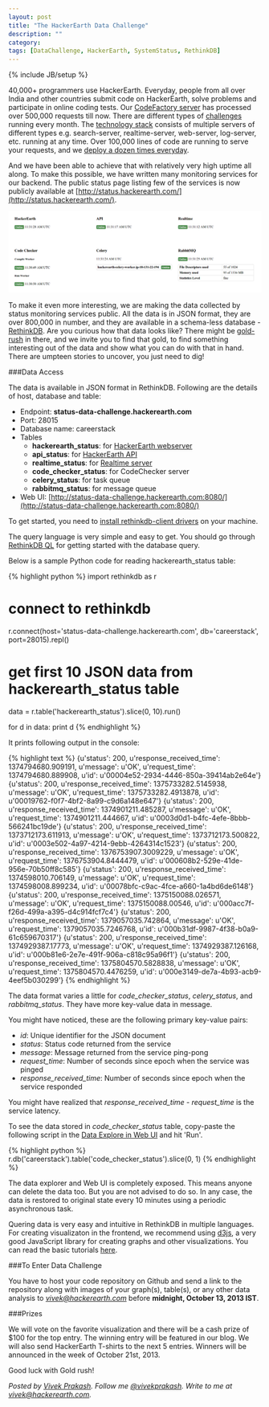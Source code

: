 ```yaml
---
layout: post
title: "The HackerEarth Data Challenge"
description: ""
category: 
tags: [DataChallenge, HackerEarth, SystemStatus, RethinkDB]
---
```

{% include JB/setup %}

40,000+ programmers use HackerEarth. Everyday, people from all over India and
other countries submit code on HackerEarth, solve problems and participate in
online coding tests. Our
[CodeFactory server](http://engineering.hackerearth.com/2013/03/12/100000-strong) 
has processed over
500,000 requests till now. There are different types of
[challenges](http://www.hackerearth.com/challenges/) running
every month. The [technology stack](http://engineering.hackerearth.com/2013/03/20/hackerearth-technology-stack)
consists of multiple servers of different
types e.g. search-server, realtime-server, web-server, log-server, etc.
running at any time. Over 100,000 lines of code are running to serve your
requests, and we [deploy a dozen times everyday](http://engineering.hackerearth.com/2013/08/05/continuous-deployment-system).

And we have been able to achieve that with relatively very high uptime all along.
To make this possible, we have written many monitoring services for our
backend. The public status page listing few of the services is now publicly
available at [http://status.hackerearth.com/](http://status.hackerearth.com/).

<img src="/images/service_status.png" />

To make it even more interesting, we are making the data collected by status
monitoring services public. All the data is in JSON format, they are over
800,000 in number, and they are
available in a schema-less database - [RethinkDB](http://rethinkdb.com/).
Are you curious how that data looks like? There might be
[gold-rush](http://i1.ytimg.com/vi/HvkkJnjacsQ/maxresdefault.jpg) in there, and
we invite you to find that gold, to find something interesting out of the data
and show what you can do with that in hand. There are umpteen stories to
uncover, you just need to dig!

###Data Access

The data is available in JSON format in RethinkDB. Following are the details of
host, database and table:

* Endpoint: **status-data-challenge.hackerearth.com**
* Port: 28015
* Database name: careerstack
* Tables
  * **hackerearth_status**: for [HackerEarth webserver](http://www.hackerearth.com/)
  * **api_status**: for [HackerEarth API](http://developer.hackerearth.com/)
  * **realtime_status**: for [Realtime server](http://realtime.hackerearth.com/ping/)
  * **code_checker_status**: for CodeChecker server
  * **celery_status**: for task queue
  * **rabbitmq_status**: for message queue
* Web UI: [http://status-data-challenge.hackerearth.com:8080/](http://status-data-challenge.hackerearth.com:8080/)

To get started, you need to
[install rethinkdb-client drivers](http://rethinkdb.com/docs/install-drivers/)
on your machine. 

The query language is very simple and easy to get. You should go through
[RethinkDB QL](http://rethinkdb.com/api/#py) for getting started with the
database query.

Below is a sample Python code for reading hackerearth_status table:

{% highlight python %}
import rethinkdb as r

# connect to rethinkdb
r.connect(host='status-data-challenge.hackerearth.com', db='careerstack', port=28015).repl()

# get first 10 JSON data from hackerearth_status table
data = r.table('hackerearth_status').slice(0, 10).run()

for d in data:
    print d
{% endhighlight %}

It prints following output in the console:

{% highlight text %}
{u'status': 200, u'response_received_time': 1374794680.909191, u'message': u'OK', u'request_time': 1374794680.889908, u'id': u'00004e52-2934-4446-850a-39414ab2e64e'}
{u'status': 200, u'response_received_time': 1375733282.5145938, u'message': u'OK', u'request_time': 1375733282.4913878, u'id': u'00019762-f0f7-4bf2-8a99-c9d6a148e647'}
{u'status': 200, u'response_received_time': 1374901211.485287, u'message': u'OK', u'request_time': 1374901211.444667, u'id': u'0003d0d1-b4fc-4efe-8bbb-566241bc19de'}
{u'status': 200, u'response_received_time': 1373712173.611913, u'message': u'OK', u'request_time': 1373712173.500822, u'id': u'0003e502-4a97-4214-9ebb-4264314c1523'}
{u'status': 200, u'response_received_time': 1376753907.3009229, u'message': u'OK', u'request_time': 1376753904.8444479, u'id': u'000608b2-529e-41de-956e-70b50ff8c585'}
{u'status': 200, u'response_received_time': 1374598010.706149, u'message': u'OK', u'request_time': 1374598008.899234, u'id': u'00078bfc-c9ac-4fce-a660-1a4bd6de6148'}
{u'status': 200, u'response_received_time': 1375150088.026571, u'message': u'OK', u'request_time': 1375150088.00546, u'id': u'000acc7f-f26d-499a-a395-d4c914fcf7c4'}
{u'status': 200, u'response_received_time': 1379057035.742864, u'message': u'OK', u'request_time': 1379057035.7246768, u'id': u'000b31df-9987-4f38-b0a9-61c659670317'}
{u'status': 200, u'response_received_time': 1374929387.17773, u'message': u'OK', u'request_time': 1374929387.126168, u'id': u'000b81e6-2e7e-491f-906a-c818c95a96f1'}
{u'status': 200, u'response_received_time': 1375804570.5828838, u'message': u'OK', u'request_time': 1375804570.4476259, u'id': u'000e3149-de7a-4b93-acb9-4eef5b030299'}
{% endhighlight %}

The data format varies a little for *code_checker_status*,
*celery_status*, and *rabbitmq_status*. They have more key-value data in message.

You might have noticed, these are the following primary key-value pairs:
* *id*: Unique identifier for the JSON document
* *status*: Status code returned from the service
* *message*: Message returned from the service ping-pong
* *request_time*: Number of seconds since epoch when the service was pinged
* *response_received_time*: Number of seconds since epoch when the service responded

You might have realized that *response_received_time - request_time* is the service latency.

To see the data stored in *code_checker_status* table, copy-paste the following script in 
the [Data Explore in Web UI](http://status-data-challenge.hackerearth.com:8080/#dataexplorer)
and hit 'Run'.

{% highlight python %}
r.db('careerstack').table('code_checker_status').slice(0, 1)
{% endhighlight %}

The data explorer and Web UI is completely exposed. This means anyone can
delete the data too. But you are not advised to do so. In any case, the data is
restored to original state every 10 minutes using a periodic asynchronous task.

Quering data is very easy and intuitive in RethinkDB in multiple languages.
For creating visualizaton in the frontend, we recommend using [d3js](http://d3js.org/),
a very good JavaScript library for creating graphs and other visualizations. You can read
the basic tutorials [here](http://alignedleft.com/tutorials/d3/).

###To Enter Data Challenge

You have to host your code repository on Github and send a link to the repository along
with images of your graph(s), table(s), or any other data analysis to *vivek@hackerearth.com*
before **midnight, October 13, 2013 IST**.

###Prizes

We will vote on the favorite visualization and there will be a cash prize of $100
for the top entry.
The winning entry will be featured in our blog. We will also send HackerEarth T-shirts to
the next 5 entries. Winners will be announced in the week of October 21st, 2013.

Good luck with Gold rush!

*Posted by [Vivek Prakash](http://www.hackerearth.com/users/vivekprakash/).
Follow me [@vivekprakash](https://twitter.com/vivekprakash). Write to me at
vivek@hackerearth.com.*
